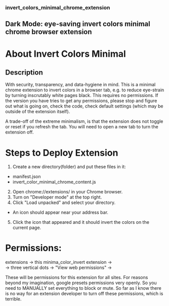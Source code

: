 ### invert_colors_minimal_chrome_extension
## Dark Mode: eye-saving invert colors minimal chrome browser extension

# About Invert Colors Minimal

## Description
With security, transparency, and data-hygiene in mind. 
This is a minimal chrome extension to invert colors in a browser tab,
e.g. to reduce eye-strain by turning inscrutably white pages black.
This requires no permissions. If the version you have tries to get any
permissions, please stop and figure out what is going on, check the code,
check default settings (which may be outside of the extension itself).

A trade-off of the extreme minimalism, is that the extension does not toggle
or reset if you refresh the tab. You will need to open a new tab to turn 
the extension off. 
 
# Steps to Deploy Extension
1. Create a new directory(folder) and put these files in it:
- manifest.json
- invert_color_minimal_chrome_content.js  

2. Open chrome://extensions/ in your Chrome browser.
3. Turn on "Developer mode" at the top right.
4. Click "Load unpacked" and select your directory.
- An icon should appear near your address bar. 
5. Click the icon that appeared and it should invert the colors on the current page.

# Permissions:
extensions -> this minima_color_invert extension ->  
-> three vertical dots ->  "View web permissions" -> 

These will be permissions for this extension for all sites.
For reasons beyond my imagination, google presets permissions
very openly. So you need to MANUALLY set everything to block or mute.
So far as I know there is no way for an extension developer to
turn off these permissions, which is terrible. 
